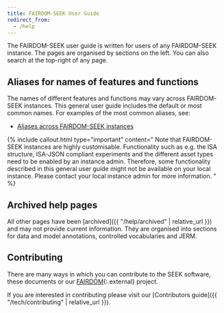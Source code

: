 ```yaml
---
title: FAIRDOM-SEEK User Guide
redirect_from:
  - /help
---
```


The FAIRDOM-SEEK user guide is written for users of any FAIRDOM-SEEK instance. The pages are organised by sections on the left. You can also search at the top-right of any page.


## Aliases for names of features and functions
The names of different features and functions may vary across FAIRDOM-SEEK instances. This general user guide includes the default or most common names. For examples of the most common aliases, see:
- [Aliases across FAIRDOM-SEEK instances](aliases)

{% include callout.html type="important" content="
Note that FAIRDOM-SEEK instances are highly customisable. Functionality such as e.g. the ISA structure, ISA-JSON compliant
experiments and the different asset types need to be enabled by an instance admin.
Therefore, some functionality described in this general user guide might not be available on your local instance.
Please contact your local instance admin for more information.
" %}

## Archived help pages

All other pages have been [archived]({{ "/help/archived" | relative_url }}) and may not provide current information.
They are organised into sections for data and model annotations, controlled vocabularies and JERM.

## Contributing

There are many ways in which you can contribute to the SEEK software, these documents or our [FAIRDOM](https://fair-dom.org){:.external} project.

If you are interested in contributing please visit our [Contributors guide]({{ "/tech/contributing" | relative_url }}).
